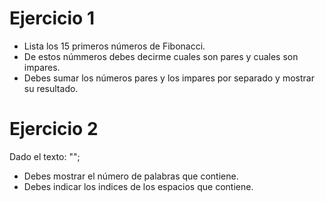 # Ejercicio 1

- Lista los 15 primeros números de Fibonacci.
- De estos númmeros debes decirme cuales son pares y cuales son impares.
- Debes sumar los números pares y los impares por separado y mostrar su resultado.

# Ejercicio 2

Dado el texto: "";

- Debes mostrar el número de palabras que contiene.
- Debes indicar los indices de los espacios que contiene.
